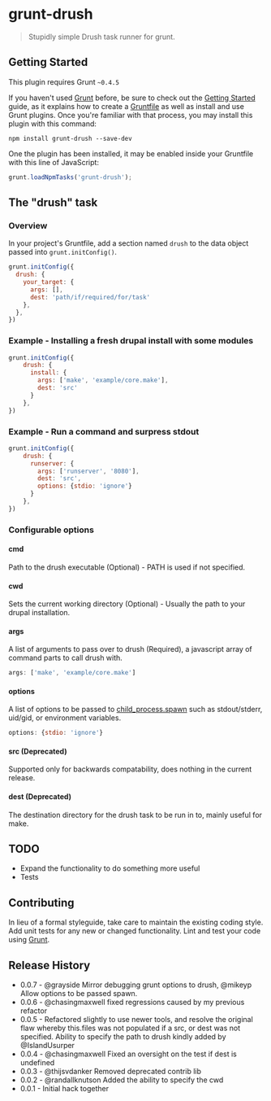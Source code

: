 # grunt-drush

> Stupidly simple Drush task runner for grunt.

## Getting Started
This plugin requires Grunt `~0.4.5`

If you haven't used [Grunt](http://gruntjs.com/) before, be sure to check out the [Getting Started](http://gruntjs.com/getting-started) guide, as it explains how to create a [Gruntfile](http://gruntjs.com/sample-gruntfile) as well as install and use Grunt plugins. Once you're familiar with that process, you may install this plugin with this command:

```shell
npm install grunt-drush --save-dev
```

One the plugin has been installed, it may be enabled inside your Gruntfile with this line of JavaScript:

```js
grunt.loadNpmTasks('grunt-drush');
```

## The "drush" task

### Overview
In your project's Gruntfile, add a section named `drush` to the data object passed into `grunt.initConfig()`.

```js
grunt.initConfig({
  drush: {
    your_target: {
      args: [],
      dest: 'path/if/required/for/task'
    },
  },
})
```

### Example - Installing a fresh drupal install with some modules
```js
grunt.initConfig({
    drush: {
      install: {
        args: ['make', 'example/core.make'],
        dest: 'src'
      }
    },
})
```

### Example - Run a command and surpress stdout
```js
grunt.initConfig({
    drush: {
      runserver: {
        args: ['runserver', '8080'],
        dest: 'src',
        options: {stdio: 'ignore'}
      }
    },
})
```


### Configurable options
#### cmd
Path to the drush executable (Optional) - PATH is used if not specified.

#### cwd
Sets the current working directory (Optional) - Usually the path to your drupal installation.

#### args
A list of arguments to pass over to drush (Required), a javascript array of command parts to call drush with.

```js
args: ['make', 'example/core.make']
```
#### options
A list of options to be passed to [child_process.spawn](https://nodejs.org/api/child_process.html#child_process_child_process_spawn_command_args_options) such as stdout/stderr, uid/gid, or environment variables.

```js
options: {stdio: 'ignore'}
```

#### src (Deprecated)
Supported only for backwards compatability, does nothing in the current release.

#### dest (Deprecated)
The destination directory for the drush task to be run in to, mainly useful for make.

## TODO
* Expand the functionality to do something more useful
* Tests

## Contributing
In lieu of a formal styleguide, take care to maintain the existing coding style. Add unit tests for any new or changed functionality. Lint and test your code using [Grunt](http://gruntjs.com/).

## Release History
* 0.0.7 - @grayside Mirror debugging grunt options to drush, @mikeyp Allow options to be passed spawn.
* 0.0.6 - @chasingmaxwell fixed regressions caused by my previous refactor
* 0.0.5 - Refactored slightly to use newer tools, and resolve the original flaw whereby this.files was not populated if a src, or dest was not specified. Ability to specify the path to drush kindly added by @IslandUsurper
* 0.0.4 - @chasingmaxwell Fixed an oversight on the test if dest is undefined
* 0.0.3 - @thijsvdanker Removed deprecated contrib lib
* 0.0.2 - @randallknutson Added the ability to specify the cwd
* 0.0.1 - Initial hack together
